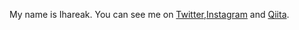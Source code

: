 My name is Ihareak.
You can see me on [Twitter](https://twitter.com/ihareak),[Instagram](https://instagram.com/ihareak) and [Qiita](https://qiita.com/Ihareak).
